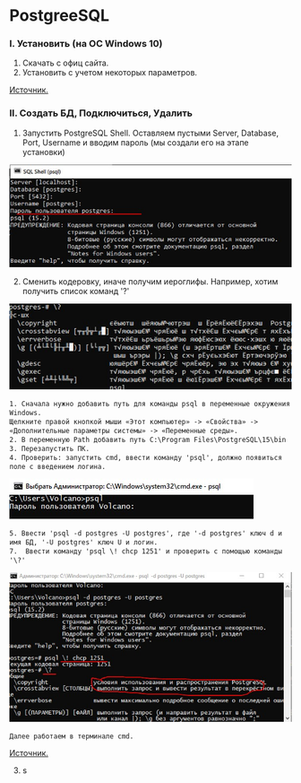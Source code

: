 # PostgreeSQL

### I. Установить (на ОС Windows 10)
1. Скачать с офиц сайта.
1. Установить с учетом некоторых параметров.

[Источник.](https://www.youtube.com/watch?v=PfyC39EzTmk&list=PLPPIc-4tm3YQsdhSV1qzAgDKTuMUNnPmp&index=1)

### II. Создать БД, Подключиться, Удалить

1. Запустить PostgreSQL Shell.
Оставляем пустыми Server, Database, Port, Username
и вводим пароль (мы создали его на этапе установки)

![](/PostgreeSQL/screen/1_RunShell.jpg)

2. Сменить кодеровку, иначе получим иероглифы.
Например, хотим получить список команд
'\?'

![](/PostgreeSQL/screen/2_ASCII.jpg)

    1. Сначала нужно добавить путь для команды psql в переменные окружения Windows.
    Щелкните правой кнопкой мыши «Этот компьютер» -> «Свойства» -> «Дополнительные параметры системы» -> «Переменные среды».
    2. В переменную Path добавить путь C:\Program Files\PostgreSQL\15\bin
    3. Перезапустить ПК.
    4. Проверить: запустить cmd, ввести команду 'psql', должно появиться поле с введением логина.

![](/PostgreeSQL/screen/3_cmd.jpg)

    5. Ввести 'psql -d postgres -U postgres', где '-d postgres' ключ d и имя БД, '-U postgres' ключ U и логин.
    7.  Ввести команду 'psql \! chcp 1251' и проверить с помощью команды '\?'

![](/PostgreeSQL/screen/4_ASCII2.jpg)

    Далее работаем в терминале cmd.
    
[Источник.](https://www.youtube.com/watch?v=-vFnDLJ1blg&list=PLPPIc-4tm3YQsdhSV1qzAgDKTuMUNnPmp&index=2)

3. s
